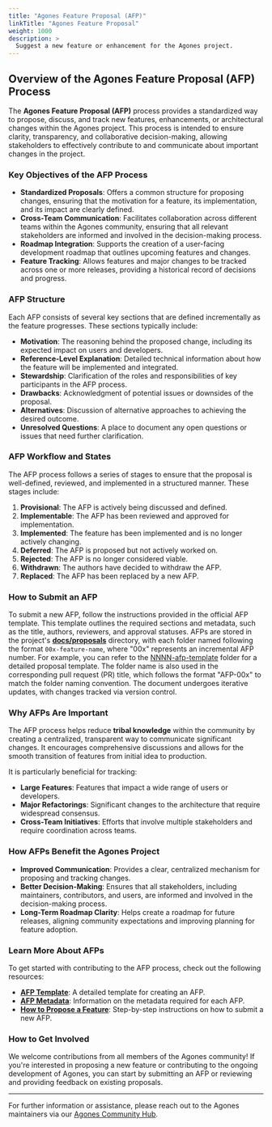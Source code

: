 ```yaml
---
title: "Agones Feature Proposal (AFP)"
linkTitle: "Agones Feature Proposal"
weight: 1000
description: >
  Suggest a new feature or enhancement for the Agones project.
---
```


## Overview of the Agones Feature Proposal (AFP) Process

The **Agones Feature Proposal (AFP)** process provides a standardized way to propose, discuss, and track new features, enhancements, or architectural changes within the Agones project. This process is intended to ensure clarity, transparency, and collaborative decision-making, allowing stakeholders to effectively contribute to and communicate about important changes in the project.

### Key Objectives of the AFP Process

- **Standardized Proposals**: Offers a common structure for proposing changes, ensuring that the motivation for a feature, its implementation, and its impact are clearly defined.
- **Cross-Team Communication**: Facilitates collaboration across different teams within the Agones community, ensuring that all relevant stakeholders are informed and involved in the decision-making process.
- **Roadmap Integration**: Supports the creation of a user-facing development roadmap that outlines upcoming features and changes.
- **Feature Tracking**: Allows features and major changes to be tracked across one or more releases, providing a historical record of decisions and progress.

### AFP Structure

Each AFP consists of several key sections that are defined incrementally as the feature progresses. These sections typically include:

- **Motivation**: The reasoning behind the proposed change, including its expected impact on users and developers.
- **Reference-Level Explanation**: Detailed technical information about how the feature will be implemented and integrated.
- **Stewardship**: Clarification of the roles and responsibilities of key participants in the AFP process.
- **Drawbacks**: Acknowledgment of potential issues or downsides of the proposal.
- **Alternatives**: Discussion of alternative approaches to achieving the desired outcome.
- **Unresolved Questions**: A place to document any open questions or issues that need further clarification.

### AFP Workflow and States

The AFP process follows a series of stages to ensure that the proposal is well-defined, reviewed, and implemented in a structured manner. These stages include:

1. **Provisional**: The AFP is actively being discussed and defined.
2. **Implementable**: The AFP has been reviewed and approved for implementation.
3. **Implemented**: The feature has been implemented and is no longer actively changing.
4. **Deferred**: The AFP is proposed but not actively worked on.
5. **Rejected**: The AFP is no longer considered viable.
6. **Withdrawn**: The authors have decided to withdraw the AFP.
7. **Replaced**: The AFP has been replaced by a new AFP.

### How to Submit an AFP

To submit a new AFP, follow the instructions provided in the official AFP template. This template outlines the required sections and metadata, such as the title, authors, reviewers, and approval statuses. AFPs are stored in the project's **[docs/proposals](https://github.com/googleforgames/agones/blob/main/docs/proposals)** directory, with each folder named following the format `00x-feature-name`, where "00x" represents an incremental AFP number. For example, you can refer to the [NNNN-afp-template](https://github.com/googleforgames/agones/blob/main/docs/proposals/NNNN-afp-template) folder for a detailed proposal template. The folder name is also used in the corresponding pull request (PR) title, which follows the format "AFP-00x" to match the folder naming convention. The document undergoes iterative updates, with changes tracked via version control.

### Why AFPs Are Important

The AFP process helps reduce **tribal knowledge** within the community by creating a centralized, transparent way to communicate significant changes. It encourages comprehensive discussions and allows for the smooth transition of features from initial idea to production.

It is particularly beneficial for tracking:

- **Large Features**: Features that impact a wide range of users or developers.
- **Major Refactorings**: Significant changes to the architecture that require widespread consensus.
- **Cross-Team Initiatives**: Efforts that involve multiple stakeholders and require coordination across teams.

### How AFPs Benefit the Agones Project

- **Improved Communication**: Provides a clear, centralized mechanism for proposing and tracking changes.
- **Better Decision-Making**: Ensures that all stakeholders, including maintainers, contributors, and users, are informed and involved in the decision-making process.
- **Long-Term Roadmap Clarity**: Helps create a roadmap for future releases, aligning community expectations and improving planning for feature adoption.

### Learn More About AFPs

To get started with contributing to the AFP process, check out the following resources:

- **[AFP Template](https://github.com/googleforgames/agones/blob/main/docs/proposals/NNNN-afp-template/README.md)**: A detailed template for creating an AFP.
- **[AFP Metadata](https://github.com/googleforgames/agones/blob/main/docs/proposals/README.md#afp-metadata)**: Information on the metadata required for each AFP.
- **[How to Propose a Feature](https://github.com/googleforgames/agones/issues/new?template=feature_request.md)**: Step-by-step instructions on how to submit a new AFP.

<!-- ### Examples of AFPs

Here are some example AFPs that have been proposed or implemented in Agones:

- **[123-AFP: Example Feature](#)**: Description of a feature proposal.
- **[124-AFP: Example Architecture Change](#)**: Description of a major architectural change proposal. -->

### How to Get Involved

We welcome contributions from all members of the Agones community! If you're interested in proposing a new feature or contributing to the ongoing development of Agones, you can start by submitting an AFP or reviewing and providing feedback on existing proposals.

---

For further information or assistance, please reach out to the Agones maintainers via our [Agones Community Hub](https://agones.dev/site/community/).

